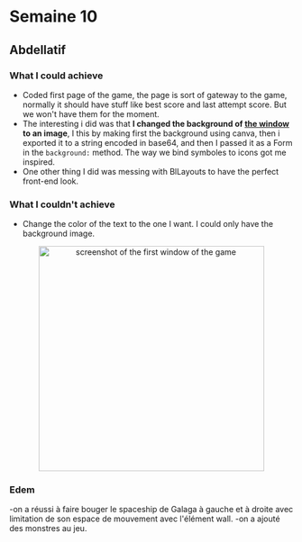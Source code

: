 # Semaine 10

## Abdellatif

### What I could achieve

- Coded first page of the game, the page is sort of gateway to the game, normally it should have stuff like best score and last attempt score. But we won't have them for the moment.
- The interesting i did was that **I changed the background of [the window](#img) to an image**, I this by making first the background using canva, then i exported it to a string encoded in base64, and then I passed it as a Form in the `background:` method. The way we bind symboles to icons got me inspired.
- One other thing I did was messing with BlLayouts to have the perfect front-end look.

### What I couldn't achieve

- Change the color of the text to the one I want. I could only have the background image.

<center>
    <a name="img">
        <img src="images/latif_screenshot.png" alt="screenshot of the first window of the game" width="auto" height="400" >
    </a>
</center>

### Edem

-on a réussi à faire bouger le spaceship de Galaga à gauche et à droite avec limitation de son espace de mouvement avec l'élément wall.
-on a ajouté des monstres au jeu.
